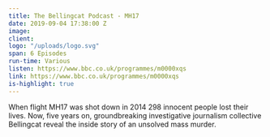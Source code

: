 ```yaml
---
title: The Bellingcat Podcast - MH17
date: 2019-09-04 17:38:00 Z
image: 
client: 
logo: "/uploads/logo.svg"
span: 6 Episodes
run-time: Various
listen: https://www.bbc.co.uk/programmes/m0000xqs
link: https://www.bbc.co.uk/programmes/m0000xqs
is-highlight: true
---
```


When flight MH17 was shot down in 2014 298 innocent people lost their lives. Now, five years on, groundbreaking investigative journalism collective Bellingcat reveal the inside story of an unsolved mass murder. 